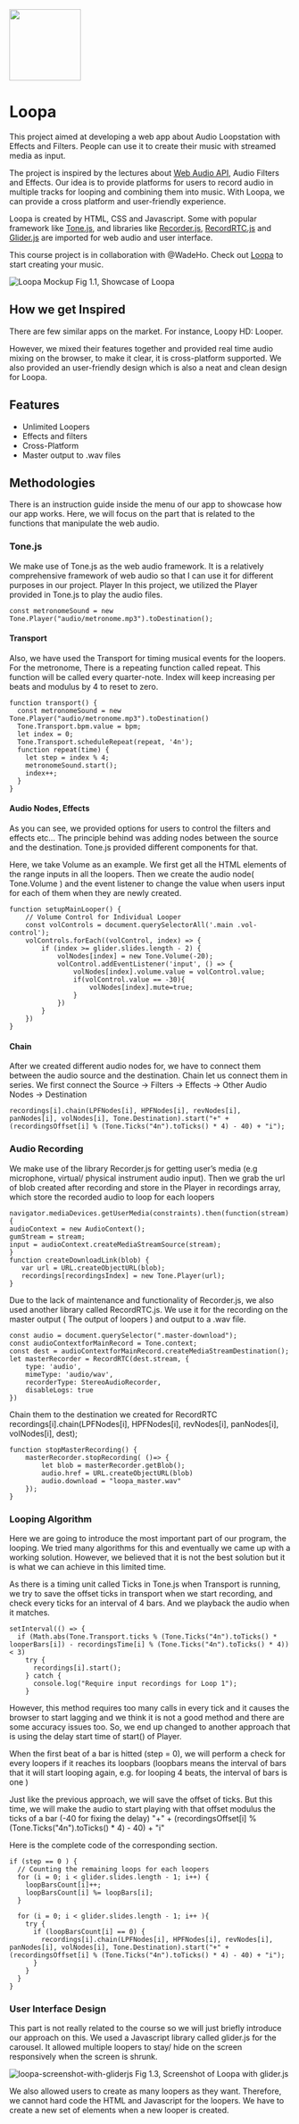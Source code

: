 <img src="https://user-images.githubusercontent.com/62586450/105276905-5496c880-5bdd-11eb-9b9f-1a0a1cea4f0f.png" width="128" height="128">

# Loopa

This project aimed at developing a web app about Audio Loopstation with Effects and Filters. People can use it to create their music with streamed media as input.

The project is inspired by the lectures about [Web Audio API](https://developer.mozilla.org/en-US/docs/Web/API/Web_Audio_API), Audio Filters and Effects. Our idea is to provide platforms for users to record audio in multiple tracks for looping and combining them into music. With Loopa, we can provide a cross platform and user-friendly experience.

Loopa is created by HTML, CSS and Javascript. Some with popular framework like [Tone.js](https://github.com/Tonejs/Tone.js/), and libraries like [Recorder.js](https://github.com/mattdiamond/Recorderjs), [RecordRTC.js](https://github.com/muaz-khan/RecordRTC) and [Glider.js](https://github.com/NickPiscitelli/Glider.js) are imported for web audio and user interface. 

This course project is in collaboration with @WadeHo. Check out [Loopa](https://loopa.laporatory.com) to start creating your music.

![Loopa Mockup](https://user-images.githubusercontent.com/62586450/102717217-d9ab6b00-431b-11eb-834c-76494b8cd47c.png)
Fig 1.1,  Showcase of Loopa


## How we get Inspired
There are few similar apps on the market. For instance, Loopy HD: Looper. 

However, we mixed their features together and provided real time audio mixing on the browser, to make it clear, it is cross-platform supported. We also provided an user-friendly design which is also a neat and clean design for Loopa. 

## Features
- Unlimited Loopers
- Effects and filters
- Cross-Platform
- Master output to .wav files

## Methodologies
There is an instruction guide inside the menu of our app to showcase how our app works. Here, we will focus on the part that is related to the functions that manipulate the web audio.

### Tone.js
We make use of Tone.js as the web audio framework. It is a relatively comprehensive framework of web audio so that I can use it for different purposes in our project.
Player
In this project, we utilized the Player provided in Tone.js to play the audio files.
```
const metronomeSound = new Tone.Player("audio/metronome.mp3").toDestination();
```

#### Transport
Also, we have used the Transport for timing musical events for the loopers. For the metronome, There is a repeating function called repeat. This function will be called every quarter-note. Index will keep increasing per beats and modulus by 4 to reset to zero. 
```
function transport() {
  const metronomeSound = new Tone.Player("audio/metronome.mp3").toDestination() 
  Tone.Transport.bpm.value = bpm;
  let index = 0;
  Tone.Transport.scheduleRepeat(repeat, '4n');
  function repeat(time) {   
    let step = index % 4;
    metronomeSound.start();
    index++;
  }
}
```

#### Audio Nodes, Effects
As you can see, we provided options for users to control the filters and effects etc… The principle behind was adding nodes between the source and the destination. Tone.js provided different components for that. 

Here, we take Volume as an example. We first get all the HTML elements of the range inputs in all the loopers. Then we create the audio node( Tone.Volume ) and the event listener to change the value when users input for each of them when they are newly created. 

```
function setupMainLooper() {
    // Volume Control for Individual Looper
    const volControls = document.querySelectorAll('.main .vol-control');
    volControls.forEach((volControl, index) => {
        if (index >= glider.slides.length - 2) {
            volNodes[index] = new Tone.Volume(-20);
            volControl.addEventListener('input', () => {            
                volNodes[index].volume.value = volControl.value;
                if(volControl.value == -30){
                    volNodes[index].mute=true;
                }
            })
        }
    })
}
```

#### Chain
After we created different audio nodes for, we have to connect them between the audio source and the destination. Chain let us connect them in series. We first connect the Source -> Filters -> Effects -> Other Audio Nodes -> Destination

```
recordings[i].chain(LPFNodes[i], HPFNodes[i], revNodes[i], panNodes[i], volNodes[i], Tone.Destination).start("+" + (recordingsOffset[i] % (Tone.Ticks("4n").toTicks() * 4) - 40) + "i");  
```

### Audio Recording
We make use of the library Recorder.js for getting user’s media (e.g microphone, virtual/ physical instrument audio input). Then we grab the url of blob created after recording and store in the Player in recordings array, which store the recorded audio to loop for each loopers

```
navigator.mediaDevices.getUserMedia(constraints).then(function(stream) {
audioContext = new AudioContext();
gumStream = stream;
input = audioContext.createMediaStreamSource(stream);
}
function createDownloadLink(blob) {
   var url = URL.createObjectURL(blob);
   recordings[recordingsIndex] = new Tone.Player(url);
}
```

Due to the lack of maintenance and functionality of Recorder.js, we also used another library called RecordRTC.js. We use it for the recording on the master output ( The output of loopers ) and output to a .wav file.

```
const audio = document.querySelector(".master-download");
const audioContextforMainRecord = Tone.context;
const dest = audioContextforMainRecord.createMediaStreamDestination();
let masterRecorder = RecordRTC(dest.stream, {
    type: 'audio',
    mimeType: 'audio/wav',
    recorderType: StereoAudioRecorder,
    disableLogs: true
})
```

Chain them to the destination we created for RecordRTC
recordings[i].chain(LPFNodes[i], HPFNodes[i], revNodes[i], panNodes[i], volNodes[i], dest);

```
function stopMasterRecording() {
    masterRecorder.stopRecording( ()=> {
        let blob = masterRecorder.getBlob();
        audio.href = URL.createObjectURL(blob)
        audio.download = "loopa_master.wav"
    });
}
```

### Looping Algorithm
Here we are going to introduce the most important part of our program, the looping. We tried many algorithms for this and eventually we came up with a working solution. However, we believed that it is not the best solution but it is what we can achieve in this limited time.

As there is a timing unit called Ticks in Tone.js when Transport is running, we try to save the offset ticks in transport when we start recording, and check every ticks for an interval of 4 bars. And we playback the audio when it matches.

```
setInterval(() => {
  if (Math.abs(Tone.Transport.ticks % (Tone.Ticks("4n").toTicks() * looperBars[i]) - recordingsTime[i] % (Tone.Ticks("4n").toTicks() * 4)) < 3)
    try {
      recordings[i].start();
    } catch {
      console.log("Require input recordings for Loop 1");
    }
```

However, this method requires too many calls in every tick and it causes the browser to start lagging and we think it is not a good method and there are some accuracy issues too. So, we end up changed to another approach that is using the delay start time of start() of Player.

When the first beat of a bar is hitted (step = 0), we will perform a check for every loopers if it reaches its loopbars (loopbars means the interval of bars that it will start looping again, e.g. for looping 4 beats, the interval of bars is one )

Just like the previous approach, we will save the offset of ticks. But this time, we will make the audio to start playing with that offset modulus the ticks of a bar (-40 for fixing the delay) 
"+" + (recordingsOffset[i] % (Tone.Ticks("4n").toTicks() * 4) - 40) + "i"

Here is the complete code of the corresponding section.
```
if (step == 0 ) {
  // Counting the remaining loops for each loopers
  for (i = 0; i < glider.slides.length - 1; i++) {
    loopBarsCount[i]++;
    loopBarsCount[i] %= loopBars[i];
  }

  for (i = 0; i < glider.slides.length - 1; i++ ){
    try {
      if (loopBarsCount[i] == 0) {
        recordings[i].chain(LPFNodes[i], HPFNodes[i], revNodes[i], panNodes[i], volNodes[i], Tone.Destination).start("+" + (recordingsOffset[i] % (Tone.Ticks("4n").toTicks() * 4) - 40) + "i");  
      }                  
    }                
  }
}
```
### User Interface Design
This part is not really related to the course so we will just briefly introduce our approach on this. We used a Javascript library called glider.js for the carousel. It allowed multiple loopers to stay/ hide on the screen responsively when the screen is shrunk.

![loopa-screenshot-with-gliderjs](https://user-images.githubusercontent.com/62586450/102717537-f6e13900-431d-11eb-8be6-c665f62bb041.png)
Fig 1.3, Screenshot of Loopa with glider.js 

We also allowed users to create as many loopers as they want. Therefore, we cannot hard code the HTML and Javascript for the loopers. We have to create a new set of elements when a new looper is created.

